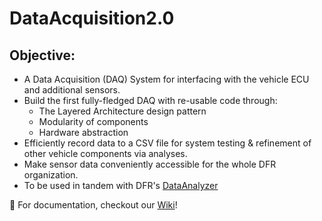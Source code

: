 # DataAcquisition2.0

## Objective:
- A Data Acquisition (DAQ) System for interfacing with the vehicle ECU and additional sensors.
- Build the first fully-fledged DAQ with re-usable code through:
    - The Layered Architecture design pattern
    - Modularity of components
    - Hardware abstraction
- Efficiently record data to a CSV file for system testing & refinement of other vehicle components via analyses.
- Make sensor data conveniently accessible for the whole DFR organization.
- To be used in tandem with DFR's [DataAnalyzer](https://github.com/DallasFormulaRacing/DataAnalyzer)


🏁 For documentation, checkout our [Wiki](https://github.com/DallasFormulaRacing/DataAcquisition2.0/wiki)!
